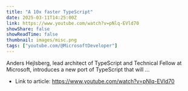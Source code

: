 ```yaml
---
title: "A 10x faster TypeScript"
date: 2025-03-11T14:25:00Z
link: https://www.youtube.com/watch?v=pNlq-EVld70
showShare: false
showReadTime: false
thumbnail: images/misc.png
tags: ["youtube.com/@MicrosoftDeveloper"]
---
```

Anders Hejlsberg, lead architect of TypeScript and Technical Fellow at Microsoft, introduces a new port of TypeScript that will ...

- Link to article: https://www.youtube.com/watch?v=pNlq-EVld70